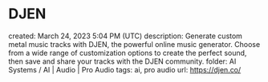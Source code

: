 # DJEN

created: March 24, 2023 5:04 PM (UTC)
description: Generate custom metal music tracks with DJEN, the powerful online music generator. Choose from a wide range of customization options to create the perfect sound, then save and share your tracks with the DJEN community.
folder: AI Systems / AI | Audio | Pro Audio
tags: ai, pro audio
url: https://djen.co/